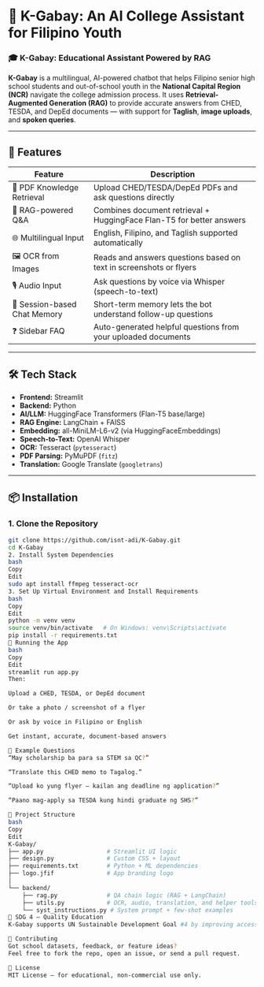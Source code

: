 # 📘 K-Gabay: An AI College Assistant for Filipino Youth

### 🎓 K-Gabay: Educational Assistant Powered by RAG

**K-Gabay** is a multilingual, AI-powered chatbot that helps Filipino senior high school students and out-of-school youth in the **National Capital Region (NCR)** navigate the college admission process. It uses **Retrieval-Augmented Generation (RAG)** to provide accurate answers from CHED, TESDA, and DepEd documents — with support for **Taglish**, **image uploads**, and **spoken queries**.

---

## 🚀 Features

| Feature                          | Description                                                                 |
|----------------------------------|-----------------------------------------------------------------------------|
| 📄 PDF Knowledge Retrieval       | Upload CHED/TESDA/DepEd PDFs and ask questions directly                     |
| 🧠 RAG-powered Q&A               | Combines document retrieval + HuggingFace Flan-T5 for better answers        |
| 🌐 Multilingual Input            | English, Filipino, and Taglish supported automatically                      |
| 🖼️ OCR from Images               | Reads and answers questions based on text in screenshots or flyers         |
| 🎙️ Audio Input                   | Ask questions by voice via Whisper (speech-to-text)                         |
| 🧾 Session-based Chat Memory     | Short-term memory lets the bot understand follow-up questions               |
| ❓ Sidebar FAQ                   | Auto-generated helpful questions from your uploaded documents              |

---

## 🛠️ Tech Stack

- **Frontend:** Streamlit  
- **Backend:** Python  
- **AI/LLM:** HuggingFace Transformers (Flan-T5 base/large)  
- **RAG Engine:** LangChain + FAISS  
- **Embedding:** all-MiniLM-L6-v2 (via HuggingFaceEmbeddings)  
- **Speech-to-Text:** OpenAI Whisper  
- **OCR:** Tesseract (`pytesseract`)  
- **PDF Parsing:** PyMuPDF (`fitz`)  
- **Translation:** Google Translate (`googletrans`)

---

## 📦 Installation

### 1. Clone the Repository
```bash
git clone https://github.com/isnt-adi/K-Gabay.git
cd K-Gabay
2. Install System Dependencies
bash
Copy
Edit
sudo apt install ffmpeg tesseract-ocr
3. Set Up Virtual Environment and Install Requirements
bash
Copy
Edit
python -m venv venv
source venv/bin/activate   # On Windows: venv\Scripts\activate
pip install -r requirements.txt
🧪 Running the App
bash
Copy
Edit
streamlit run app.py
Then:

Upload a CHED, TESDA, or DepEd document

Or take a photo / screenshot of a flyer

Or ask by voice in Filipino or English

Get instant, accurate, document-based answers

🧠 Example Questions
“May scholarship ba para sa STEM sa QC?”

“Translate this CHED memo to Tagalog.”

“Upload ko yung flyer — kailan ang deadline ng application?”

“Paano mag-apply sa TESDA kung hindi graduate ng SHS?”

📁 Project Structure
bash
Copy
Edit
K-Gabay/
├── app.py                  # Streamlit UI logic
├── design.py               # Custom CSS + layout
├── requirements.txt        # Python + ML dependencies
├── logo.jfif               # App branding logo
│
└── backend/
    ├── rag.py              # QA chain logic (RAG + LangChain)
    ├── utils.py            # OCR, audio, translation, and helper tools
    └── syst_instructions.py # System prompt + few-shot examples
🎯 SDG 4 – Quality Education
K-Gabay supports UN Sustainable Development Goal #4 by improving access to trustworthy, localized college information for underprivileged students in the Philippines. Inspired by Kolehiyo Updates groups, it aims to centralize scattered educational resources into a smart, friendly chatbot.

🤝 Contributing
Got school datasets, feedback, or feature ideas?
Feel free to fork the repo, open an issue, or send a pull request.

📜 License
MIT License — for educational, non-commercial use only.
